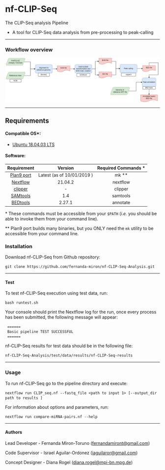 # nf-CLIP-Seq 

The CLIP-Seq analysis Pipeline

- A tool for CLIP-Seq data analysis from pre-processing to
peak-calling

---

### Workflow overview
![General Workflow](dev_notes/Workflow.png)

---
## Requirements
#### Compatible OS*:
* [Ubuntu 18.04.03 LTS](http://releases.ubuntu.com/18.04/)

#### Software:
| Requirement | Version  | Required Commands * |
|:---------:|:--------:|:-------------------:|
| [Plan9 port](https://github.com/9fans/plan9port) | Latest (as of 10/01/2019 ) | mk \** |
| [Nextflow](https://www.nextflow.io/) | 21.04.2 | nextflow |
| [clipper](https://github.com/YeoLab/clipper) | - | clipper |
| [SAMtools](http://samtools.sourceforge.net/) | 1.4 | samtools |
| [BEDtools](https://bedtools.readthedocs.io/en/latest/) | 2.27.1 | annotate |

\* These commands must be accessible from your `$PATH` (*i.e.* you should be able to invoke them from your command line).  

\** Plan9 port builds many binaries, but you ONLY need the `mk` utility to be accessible from your command line.

### Installation
Download nf-CLIP-Seq  from Github repository:  
```
git clone https://github.com/fernanda-miron/nf-CLIP-Seq-Analysis.git
```
---

#### Test
To test nf-CLIP-Seq execution using test data, run:
```
bash runtest.sh
```
   Your console should print the Nextflow log for the run, once every process has been submitted, the following message will appear:

```
 ======
 Basic pipeline TEST SUCCESSFUL
 ======

```

nf-CLIP-Seq results for test data should be in the following file:
```
nf-CLIP-Seq-Analysis/test/data/results/nf-CLIP-Seq-results
```
---

### Usage
To run nf-CLIP-Seq go to the pipeline directory and execute:
```
nextflow run CLIP_seq.nf --fastq_file <path to input 1> [--output_dir path to results ]

```

For information about options and parameters, run:
```
nextflow run compare-miRNA-pairs.nf --help
```
---

#### Authors
Lead Developer - Fernanda Miron-Toruno (fernandamiront@gmail.com)

Code Supervisor - Israel Aguilar-Ordonez (iaguilaror@gmail.com)

Concept Designer - Diana Rogel (diana.rogel@mpi-bn.mpg.de)

